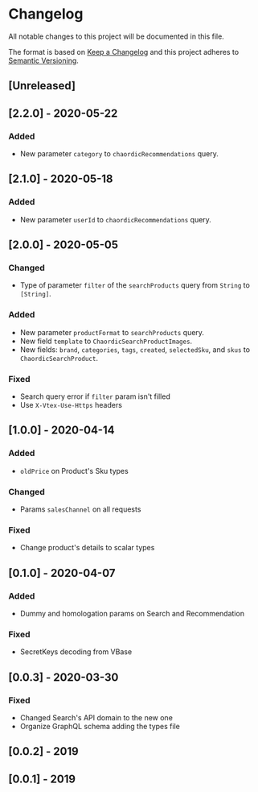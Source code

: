 # Changelog

All notable changes to this project will be documented in this file.

The format is based on [Keep a Changelog](http://keepachangelog.com/en/1.0.0/)
and this project adheres to [Semantic Versioning](http://semver.org/spec/v2.0.0.html).

## [Unreleased]

## [2.2.0] - 2020-05-22
### Added
- New parameter `category` to `chaordicRecommendations` query.

## [2.1.0] - 2020-05-18
### Added
- New parameter `userId` to `chaordicRecommendations` query.

## [2.0.0] - 2020-05-05
### Changed
- Type of parameter `filter` of the `searchProducts` query from `String` to `[String]`.

### Added
- New parameter `productFormat` to `searchProducts` query.
- New field `template` to `ChaordicSearchProductImages`.
- New fields: `brand`, `categories`, `tags`, `created`, `selectedSku`, and `skus` to `ChaordicSearchProduct`.

### Fixed
- Search query error if `filter` param isn't filled
- Use `X-Vtex-Use-Https` headers

## [1.0.0] - 2020-04-14
### Added
- `oldPrice` on Product's Sku types
### Changed
- Params `salesChannel` on all requests
### Fixed
- Change product's details to scalar types

## [0.1.0] - 2020-04-07
### Added
- Dummy and homologation params on Search and Recommendation
### Fixed
- SecretKeys decoding from VBase

## [0.0.3] - 2020-03-30
### Fixed
- Changed Search's API domain to the new one 
- Organize GraphQL schema adding the types file

## [0.0.2] - 2019

## [0.0.1] - 2019
